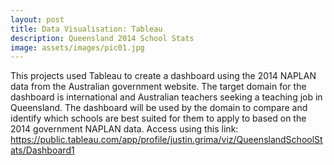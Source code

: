 ```yaml
---
layout: post
title: Data Visualisation: Tableau 
description: Queensland 2014 School Stats
image: assets/images/pic01.jpg
---
```


This projects used Tableau to create a dashboard using the 2014 NAPLAN data from the Australian government website. The target domain for the dashboard is international and Australian teachers seeking a teaching job in Queensland. The dashboard will be used by the domain to compare and identify which schools are best suited for them to apply to based on the 2014 government NAPLAN data. Access using this link:
<u>https://public.tableau.com/app/profile/justin.grima/viz/QueenslandSchoolStats/Dashboard1</u></p>
